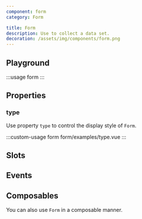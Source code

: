 ```yaml
---
component: form
category: Form

title: Form
description: Use to collect a data set.
decoration: /assets/img/components/form.png
---
```


## Playground

:::usage form
:::

## Properties

### type

Use property `type` to control the display style of `Form`.

:::custom-usage form
form/examples/type.vue
:::

## Slots

<!-- Provide slots `default` and `content` to define button content.

And slots `prefix` and `suffix` around the button content.  -->

<!-- :::demo
button/examples/slot.vue
::: -->

## Events

<!-- Click action emit event `click`. -->

## Composables

You can also use `Form` in a composable manner.

<!-- :::demo
form/examples/composables.vue
::: -->

